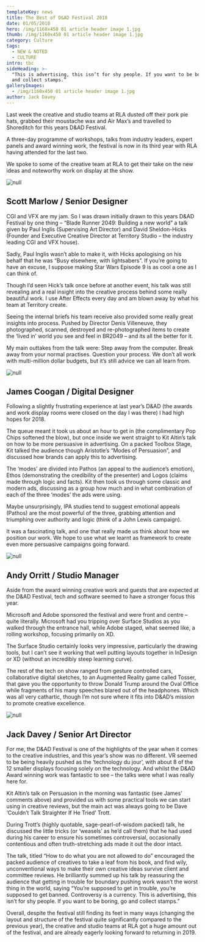 ```yaml
---
templateKey: news
title: The Best of D&AD Festival 2018
date: 01/05/2018
hero: /img/1160x450 01 article header image 1.jpg
thumb: /img/1160x450 01 article header image 1.jpg
category: Culture
tags:
  - NEW & NOTED
  - CULTURE
intro: tbc
sideHeading: >-
  "This is advertising, this isn’t for shy people. If you want to be boring, go
  and collect stamps.”
galleryImages:
  - /img/1160x450 01 article header image 1.jpg
author: Jack Davey
---
```

Last week the creative and studio teams at RLA dusted off their pork pie hats,  grabbed their moustache wax and Air Max’s and travelled to Shoreditch for this years D&AD Festival.

A three-day programme of workshops, talks from industry leaders, expert panels and award winning work, the festival is now in its third year with RLA having attended for the last two.

We spoke to some of the creative team at RLA to get their take on the new ideas and noteworthy work on display at the show.

![null](/img/d&ad-image-2-scott.jpg)

## Scott Marlow / Senior Designer

CGI and VFX are my jam. So I was drawn initially drawn to this years D&AD Festival by one thing – “Blade Runner 2049: Building a new world” a talk given by Paul Inglis (Supervising Art Director) and David Sheldon-Hicks (Founder and Executive Creative Director at Territory Studio – the industry leading CGI and VFX house).

Sadly, Paul Inglis wasn’t able to make it, with Hicks apologising on his behalf that he was “Busy elsewhere, with lightsabers”. If you’re going to have an excuse, I suppose making Star Wars Episode 9 is as cool a one as I can think of.

Though I’d seen Hick’s talk once before at another event, his talk was still revealing and a real insight into the creative process behind some really beautiful work. I use After Effects every day and am blown away by what his team at Territory create.

Seeing the internal briefs his team receive also provided some really great insights into process. Pushed by Director Denis Villeneuve, they photographed, scanned, destroyed and re-photographed items to create the ‘lived in’ world you see and feel in BR2049 – and its all the better for it.

My main outtakes from the talk were: Step away from the computer. Break away from your normal practises. Question your process. We don’t all work with multi-million dollar budgets, but it’s still advice we can all learn from.

![null](/img/d&ad-image-3-james.jpg)

## James Coogan / Digital Designer

Following a slightly frustrating experience at last year’s D&AD (the awards and work display rooms were closed on the day I was there) I had high hopes for 2018.

The queue meant it took us about an hour to get in (the complimentary Pop Chips softened the blow), but once inside we went straight to Kit Altin’s talk on how to be more persuasive in advertising. On a packed Toolbox Stage, Kit talked the audience though Aristotle’s “Modes of Persuasion”, and discussed how brands can apply this to advertising.

The ‘modes’ are divided into Pathos (an appeal to the audience’s emotion), Ethos (demonstrating the credibility of the presenter) and Logos (claims made through logic and facts). Kit then took us through some classic and modern ads, discussing as a group how much and in what combination of each of the three ‘modes’ the ads were using.

Maybe unsurprisingly, IPA studies tend to suggest emotional appeals (Pathos) are the most powerful of the three, grabbing attention and triumphing over authority and logic (think of a John Lewis campaign).

It was a fascinating talk, and one that really made us think about how we position our work. We hope to use what we learnt as framework to create even more persuasive campaigns going forward.

![null](/img/d&ad-image-4-andy.jpg)

## Andy Orritt / Studio Manager

Aside from the award winning creative work and guests that are expected at the D&AD Festival, tech and software seemed to have a stronger focus this year.

Microsoft and Adobe sponsored the festival and were front and centre – quite literally. Microsoft had you tripping over Surface Studios as you walked through the entrance hall, while Adobe staged, what seemed like, a rolling workshop, focusing primarily on XD. 

The Surface Studio certainly looks very impressive, particularly the drawing tools, but I can’t see it working that well putting layouts together in InDesign or XD (without an incredibly steep learning curve).

The rest of the tech on show ranged from gesture controlled cars, collaborative digital sketches, to an Augmented Reality game called Tosser, that gave you the opportunity to throw Donald Trump around the Oval Office while fragments of his many speeches blared out of the headphones. Which was all very cathartic, though I’m not sure where it fits into D&AD’s mission to promote creative excellence.

![null](/img/d&ad-image-5-jack.jpg)

## Jack Davey / Senior Art Director

For me, the D&AD Festival is one of the highlights of the year when it comes to the creative industries, and this year’s show was no different. VR seemed to be being heavily pushed as the ‘technology du jour’, with about 8 of the 12 smaller displays focusing solely on the technology. And whilst the D&AD Award winning work was fantastic to see – the talks were what I was really here for.

Kit Altin’s talk on Persuasion in the morning was fantastic (see James’ comments above)  and provided us with some practical tools we can start using in creative reviews, but the main act was always going to be Dave ‘Couldn’t Talk Straighter If He Tried’ Trott.

During Trott’s (highly quotable, sage-pearl-of-wisdom packed) talk, he discussed the little tricks (or ‘weasels’ as he’d call them) that he had used during his career to ensure his sometimes controversial, occasionally contentious and often truth-stretching ads made it out the door intact.

The talk, titled “How to do what you are not allowed to do” encouraged the packed audience of creatives to take a leaf from his book, and find wily, unconventional ways to make their own creative ideas survive client and committee reviews. He brilliantly summed up his talk by reassuring the audience that getting in trouble for boundary pushing work wasn’t the worst thing in the world, saying “You’re supposed to get in trouble, you’re supposed to get banned. Controversy is a currency. This is advertising, this isn’t for shy people. If you want to be boring, go and collect stamps.”

Overall, despite the festival still finding its feet in many ways (changing the layout and structure of the festival quite significantly compared to the previous year), the creative and studio teams at RLA got a huge amount out of the festival, and are already eagerly looking forward to returning in 2019.
